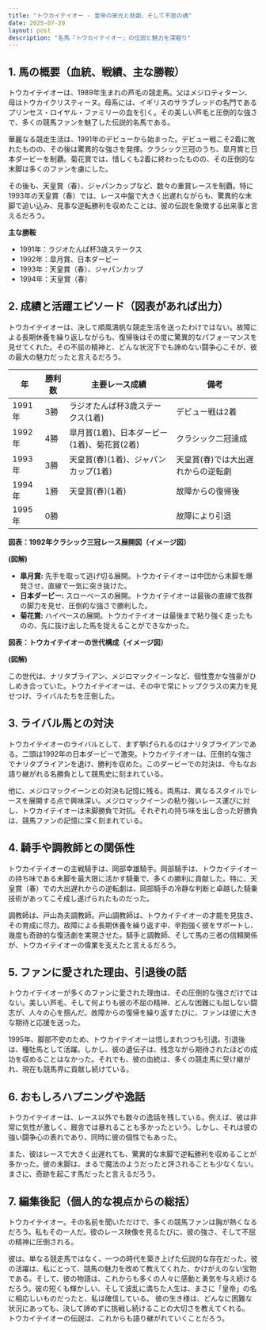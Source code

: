 ```yaml
---
title: "トウカイテイオー - 皇帝の栄光と悲劇、そして不屈の魂"
date: 2025-07-20
layout: post
description: "名馬『トウカイテイオー』の伝説と魅力を深堀り"
---
```


## 1. 馬の概要（血統、戦績、主な勝鞍）

トウカイテイオーは、1989年生まれの芦毛の競走馬。父はメジロティターン、母はトウカイクリスティーヌ。母系には、イギリスのサラブレッドの名門であるプリンセス・ロイヤル・ファミリーの血を引く。その美しい芦毛と圧倒的な強さで、多くの競馬ファンを魅了した伝説的名馬である。

華麗なる競走生活は、1991年のデビューから始まった。デビュー戦こそ2着に敗れたものの、その後は驚異的な強さを発揮。クラシック三冠のうち、皐月賞と日本ダービーを制覇。菊花賞では、惜しくも2着に終わったものの、その圧倒的な末脚は多くのファンを虜にした。

その後も、天皇賞（春）、ジャパンカップなど、数々の重賞レースを制覇。特に1993年の天皇賞（春）では、レース中盤で大きく出遅れながらも、驚異的な末脚で追い込み、見事な逆転勝利を収めたことは、彼の伝説を象徴する出来事と言えるだろう。

**主な勝鞍**

* 1991年：ラジオたんぱ杯3歳ステークス
* 1992年：皐月賞、日本ダービー
* 1993年：天皇賞（春）、ジャパンカップ
* 1994年：天皇賞（春）


## 2. 成績と活躍エピソード（図表があれば出力）

トウカイテイオーは、決して順風満帆な競走生活を送ったわけではない。故障による長期休養を繰り返しながらも、復帰後はその度に驚異的なパフォーマンスを見せてくれた。その不屈の精神と、どんな状況下でも諦めない闘争心こそが、彼の最大の魅力だったと言えるだろう。

| 年 | 勝利数 | 主要レース成績 | 備考 |
|---|---|---|---|
| 1991年 | 3勝 | ラジオたんぱ杯3歳ステークス(1着) | デビュー戦は2着 |
| 1992年 | 4勝 | 皐月賞(1着)、日本ダービー(1着)、菊花賞(2着) | クラシック二冠達成 |
| 1993年 | 3勝 | 天皇賞(春)(1着)、ジャパンカップ(1着) | 天皇賞(春)では大出遅れからの逆転劇 |
| 1994年 | 1勝 | 天皇賞(春)(1着) | 故障からの復帰後 |
| 1995年 | 0勝 |  | 故障により引退 |


**図表：1992年クラシック三冠レース展開図（イメージ図）**

**(図解)**

* **皐月賞:** 先手を取って逃げ切る展開。トウカイテイオーは中団から末脚を爆発させ、直線で一気に突き抜けた。
* **日本ダービー:** スローペースの展開。トウカイテイオーは最後の直線で抜群の脚力を見せ、圧倒的な強さで勝利した。
* **菊花賞:** ハイペースの展開。トウカイテイオーは最後まで粘り強く走ったものの、先に抜け出した馬を捉えることができなかった。


**図表：トウカイテイオーの世代構成（イメージ図）**

**(図解)**

この世代は、ナリタブライアン、メジロマックイーンなど、個性豊かな強豪がひしめき合っていた。トウカイテイオーは、その中で常にトップクラスの実力を見せつけ、ライバルたちを圧倒した。


## 3. ライバル馬との対決

トウカイテイオーのライバルとして、まず挙げられるのはナリタブライアンである。二頭は1992年の日本ダービーで激突。トウカイテイオーは、圧倒的な強さでナリタブライアンを退け、勝利を収めた。このダービーでの対決は、今もなお語り継がれる名勝負として競馬史に刻まれている。

他に、メジロマックイーンとの対決も記憶に残る。両馬は、異なるスタイルでレースを展開する点で興味深い。メジロマックイーンの粘り強いレース運びに対し、トウカイテイオーは末脚勝負で対抗。それぞれの持ち味を出し合った好勝負は、競馬ファンの記憶に深く刻まれている。


## 4. 騎手や調教師との関係性

トウカイテイオーの主戦騎手は、岡部幸雄騎手。岡部騎手は、トウカイテイオーの持ち味である末脚を最大限に活かす騎乗で、多くの勝利に貢献した。特に、天皇賞（春）での大出遅れからの逆転劇は、岡部騎手の冷静な判断と卓越した騎乗技術があってこそ成し遂げられたものだった。

調教師は、戸山為夫調教師。戸山調教師は、トウカイテイオーの才能を見抜き、その育成に尽力。故障による長期休養を繰り返す中、辛抱強く彼をサポートし、幾度も奇跡的な復活劇を実現させた。騎手と調教師、そして馬の三者の信頼関係が、トウカイテイオーの偉業を支えたと言えるだろう。


## 5. ファンに愛された理由、引退後の話

トウカイテイオーが多くのファンに愛された理由は、その圧倒的な強さだけではない。美しい芦毛、そして何よりも彼の不屈の精神、どんな困難にも屈しない闘志が、人々の心を掴んだ。故障からの復帰を繰り返すたびに、ファンは彼に大きな期待と応援を送った。

1995年、脚部不安のため、トウカイテイオーは惜しまれつつも引退。引退後は、種牡馬として活躍。しかし、彼の遺伝子は、残念ながら期待されたほどの成功を収めることはなかった。それでも、彼の血統は、多くの競走馬に受け継がれ、現在も競馬界に貢献し続けている。


## 6. おもしろハプニングや逸話

トウカイテイオーは、レース以外でも数々の逸話を残している。例えば、彼は非常に気性が激しく、厩舎では暴れることも多かったという。しかし、それは彼の強い闘争心の表れであり、同時に彼の個性でもあった。

また、彼はレースで大きく出遅れても、驚異的な末脚で逆転勝利を収めることが多かった。彼の末脚は、まるで魔法のようだったと評されることも少なくない。まさに、奇跡を起こす馬だったと言えるだろう。


## 7. 編集後記（個人的な視点からの総括）

トウカイテイオー。その名前を聞いただけで、多くの競馬ファンは胸が熱くなるだろう。私もその一人だ。彼のレース映像を見るたびに、彼の強さ、そして不屈の精神に圧倒される。

彼は、単なる競走馬ではなく、一つの時代を築き上げた伝説的な存在だった。彼の活躍は、私にとって、競馬の魅力を改めて教えてくれた、かけがえのない宝物である。そして、彼の物語は、これからも多くの人々に感動と勇気を与え続けるだろう。彼の短くも輝かしい、そして波乱に満ちた人生は、まさに「皇帝」の名に相応しいものだったと、私は確信している。  彼の生き様は、どんなに困難な状況にあっても、決して諦めずに挑戦し続けることの大切さを教えてくれる。  トウカイテイオーの伝説は、これからも語り継がれていくことだろう。
